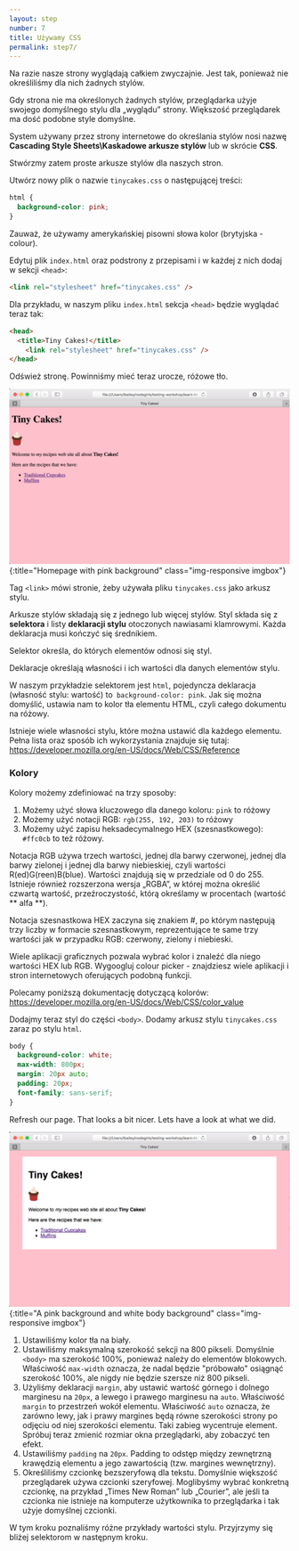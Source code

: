 ```yaml
---
layout: step
number: 7
title: Używamy CSS
permalink: step7/
---
```

Na razie nasze strony wyglądają całkiem zwyczajnie.
Jest tak, ponieważ nie określiliśmy dla nich żadnych stylów.

Gdy strona nie ma określonych żadnych stylów, przeglądarka użyje swojego domyślnego stylu dla „wyglądu” strony. Większość przeglądarek ma dość podobne style domyślne.

System używany przez strony internetowe do określania stylów nosi nazwę **Cascading Style Sheets\Kaskadowe arkusze stylów** lub w skrócie **CSS**.

Stwórzmy zatem proste arkusze stylów dla naszych stron.

Utwórz nowy plik o nazwie `tinycakes.css` o następującej treści:

```CSS
html {
  background-color: pink;
}
```

Zauważ, że używamy amerykańskiej pisowni słowa kolor (brytyjska - colour).  

Edytuj plik `index.html` oraz podstrony z przepisami i w każdej z nich dodaj w sekcji `<head>`:

```html
<link rel="stylesheet" href="tinycakes.css" />
```

Dla przykładu, w naszym pliku `index.html` sekcja `<head>` będzie wyglądać teraz tak:

```html
<head>
  <title>Tiny Cakes!</title>
    <link rel="stylesheet" href="tinycakes.css" />
</head>
```

Odśwież stronę. Powinniśmy mieć teraz urocze, różowe tło.

![Homepage with pink background](../assets/css-home-background.png){:title="Homepage with pink background" class="img-responsive imgbox"}

Tag `<link>` mówi stronie, żeby używała pliku `tinycakes.css` jako arkusz stylu.

Arkusze stylów składają się z jednego lub więcej stylów.
Styl składa się z **selektora** i listy **deklaracji stylu** otoczonych nawiasami klamrowymi.
Każda deklaracja musi kończyć się średnikiem.

Selektor określa, do których elementów odnosi się styl.

Deklaracje określają własności i ich wartości dla danych elementów stylu.

W naszym przykładzie selektorem jest `html`,  pojedyncza deklaracja (własność stylu: wartość) to` background-color: pink`.
Jak się można domyślić, ustawia nam to kolor tła elementu HTML, czyli całego dokumentu na różowy.

Istnieje wiele własności stylu, które można ustawić dla każdego elementu.
Pełna lista oraz sposób ich wykorzystania znajduje się tutaj:
https://developer.mozilla.org/en-US/docs/Web/CSS/Reference

<!-- <div class="aside"> -->
### Kolory

Kolory możemy zdefiniować na trzy sposoby:

1. Możemy użyć słowa kluczowego dla danego koloru: `pink` to różowy
2. Możemy użyć notacji RGB: `rgb(255, 192, 203)` to różowy
3. Możemy użyć zapisu heksadecymalnego HEX (szesnastkowego): `#ffc0cb` to też różowy.

Notacja RGB używa trzech wartości, jednej dla barwy czerwonej, jednej dla barwy zielonej i jednej dla barwy niebieskiej, czyli wartości R(ed)G(reen)B(blue). Wartości znajdują się w przedziale od 0 do 255. Istnieje również rozszerzona wersja „RGBA”, w której można określić czwartą wartość, przeźroczystość, którą określamy w procentach (wartość ** alfa **).

Notacja szesnastkowa HEX zaczyna się znakiem #, po którym następują trzy liczby w formacie szesnastkowym, reprezentujące te same trzy wartości jak w przypadku RGB: czerwony, zielony i niebieski.

Wiele aplikacji graficznych pozwala wybrać kolor i znaleźć dla niego wartości HEX lub RGB. Wygoogluj colour picker - znajdziesz wiele aplikacji i stron internetowych oferujących podobną funkcji.

Polecamy poniższą dokumentację dotyczącą kolorów:
https://developer.mozilla.org/en-US/docs/Web/CSS/color_value
<!-- </div> -->


Dodajmy teraz styl do części `<body>`.
Dodamy arkusz stylu `tinycakes.css` zaraz po stylu `html`.

```CSS
body {
  background-color: white;
  max-width: 800px;
  margin: 20px auto;
  padding: 20px;
  font-family: sans-serif;
}
```

Refresh our page.  That looks a bit nicer.  Lets have a look at what we did.

![A pink background and white body background](../assets/css-home-body-bg.png){:title="A pink background and white body background" class="img-responsive imgbox"}

1. Ustawiliśmy kolor tła na biały.
2. Ustawiliśmy maksymalną szerokość sekcji <body> na 800 pikseli. Domyślnie `<body>` ma szerokość 100%, ponieważ należy do elementów blokowych. Właściwość `max-width` oznacza, że ​​<body> nadal będzie "próbowało" osiągnąć szerokość 100%, ale nigdy nie będzie szersze niż 800 pikseli.
3. Użyliśmy deklaracji `margin`, aby ustawić wartość  górnego i dolnego marginesu na `20px`, a lewego i prawego marginesu na `auto`. Właściwość `margin` to przestrzeń wokół elementu. Właściwość `auto` oznacza, że ​​zarówno lewy, jak i prawy margines będą równe szerokości strony po odjęciu od niej szerokości elementu. Taki zabieg wycentruje element. Spróbuj teraz zmienić rozmiar okna przeglądarki, aby zobaczyć ten efekt.
4. Ustawiliśmy `padding` na `20px`. Padding to odstęp między zewnętrzną krawędzią elementu a jego zawartością (tzw. margines wewnętrzny).
5. Określiliśmy czcionkę bezszeryfową dla tekstu. Domyślnie większość przeglądarek używa czcionki szeryfowej. Moglibyśmy wybrać konkretną czcionkę, na przykład „Times New Roman” lub „Courier”, ale jeśli ta czcionka nie istnieje na komputerze użytkownika to przeglądarka i tak użyje domyślnej czcionki.

W tym kroku poznaliśmy różne przykłady wartości stylu. Przyjrzymy się bliżej selektorom w następnym kroku.

